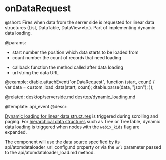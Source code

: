 onDataRequest
=============


@short: Fires when data from the server side is requested for linear data structures (List, DataTable, DataView etc.). Part of implementing dynamic data loading.

@params:
- start       number      the position which data starts to be loaded from
- count       number      the count of records that need loading
* callback    function    the method called after data loading
* url         string      the data URL

@example:
dtable.attachEvent("onDataRequest", function (start, count) {
  var data = custom_load_data(start, count);
  dtable.parse(data, "json");
));

@related:
	desktop/serverside.md
    desktop/dynamic_loading.md

@template:	api_event
@descr:

[Dynamic loading for linear data structures](desktop/plain_dynamic_loading.md) is triggered during scrolling and paging.
For [hierarchical data structures](datatree/dynamic_loading.md) such as Tree or TreeTable, dynamic data loading is triggered when nodes with
the `webix_kids` flag are expanded.

The component will use the data source specified by its api/atomdataloader_url_config.md property
or via the `url` parameter passed to the api/atomdataloader_load.md method.
